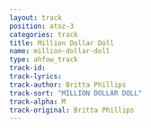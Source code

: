 ```yaml
---
layout: track
position: atoz-3
categories: track
title: Million Dollar Doll
name: million-dollar-doll
type: ahfow_track
track-id: 
track-lyrics: 
track-author: Britta Phillips
track-sort: "MILLION DOLLAR DOLL"
track-alpha: M
track-original: Britta Phillips
---
```

